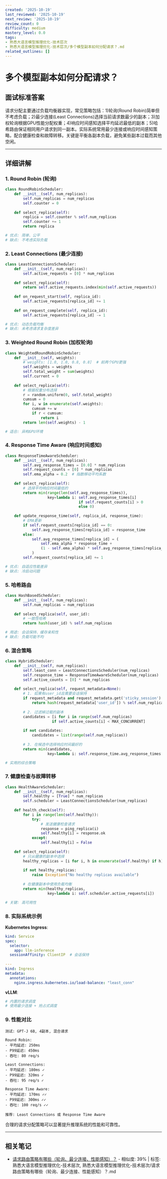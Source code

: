 ```yaml
---
created: '2025-10-19'
last_reviewed: '2025-10-19'
next_review: '2025-10-19'
review_count: 0
difficulty: medium
mastery_level: 0.0
tags:
- 熟悉大语言模型推理优化-技术层次
- 熟悉大语言模型推理优化-技术层次/多个模型副本如何分配请求？.md
related_outlines: []
---
```


# 多个模型副本如何分配请求？

## 面试标准答案

请求分配主要通过负载均衡器实现，常见策略包括：1)轮询(Round Robin)简单但不考虑负载；2)最少连接(Least Connections)选择当前请求数最少的副本；3)加权轮询根据GPU性能分配权重；4)响应时间感知选择平均延迟最低的副本；5)哈希路由保证相同用户请求到同一副本。实际系统常用最少连接或响应时间感知策略，配合健康检查和故障转移。关键是平衡各副本负载，避免某些副本过载而其他空闲。

---

## 详细讲解

### 1. Round Robin (轮询)

```python
class RoundRobinScheduler:
    def __init__(self, num_replicas):
        self.num_replicas = num_replicas
        self.counter = 0
    
    def select_replica(self):
        replica = self.counter % self.num_replicas
        self.counter += 1
        return replica

# 优点: 简单、公平
# 缺点: 不考虑实际负载
```

### 2. Least Connections (最少连接)

```python
class LeastConnectionsScheduler:
    def __init__(self, num_replicas):
        self.active_requests = [0] * num_replicas
    
    def select_replica(self):
        return self.active_requests.index(min(self.active_requests))
    
    def on_request_start(self, replica_id):
        self.active_requests[replica_id] += 1
    
    def on_request_complete(self, replica_id):
        self.active_requests[replica_id] -= 1

# 优点: 动态负载均衡
# 缺点: 未考虑请求复杂度差异
```

### 3. Weighted Round Robin (加权轮询)

```python
class WeightedRoundRobinScheduler:
    def __init__(self, weights):
        # weights: [1.0, 1.0, 0.8, 0.8]  # 前两个GPU更强
        self.weights = weights
        self.total_weight = sum(weights)
        self.current = 0
    
    def select_replica(self):
        # 根据权重分布选择
        r = random.uniform(0, self.total_weight)
        cumsum = 0
        for i, w in enumerate(self.weights):
            cumsum += w
            if r < cumsum:
                return i
        return len(self.weights) - 1

# 适合: 异构GPU环境
```

### 4. Response Time Aware (响应时间感知)

```python
class ResponseTimeAwareScheduler:
    def __init__(self, num_replicas):
        self.avg_response_times = [0.0] * num_replicas
        self.request_counts = [0] * num_replicas
        self.ema_alpha = 0.2  # 指数移动平均系数
    
    def select_replica(self):
        # 选择平均响应时间最低的
        return min(range(len(self.avg_response_times)),
                   key=lambda i: self.avg_response_times[i] 
                                 if self.request_counts[i] > 0 
                                 else 0)
    
    def update_response_time(self, replica_id, response_time):
        # EMA更新
        if self.request_counts[replica_id] == 0:
            self.avg_response_times[replica_id] = response_time
        else:
            self.avg_response_times[replica_id] = (
                self.ema_alpha * response_time +
                (1 - self.ema_alpha) * self.avg_response_times[replica_id]
            )
        self.request_counts[replica_id] += 1

# 优点: 自适应性能差异
# 缺点: 冷启动问题
```

### 5. 哈希路由

```python
class HashBasedScheduler:
    def __init__(self, num_replicas):
        self.num_replicas = num_replicas
    
    def select_replica(self, user_id):
        # 一致性哈希
        return hash(user_id) % self.num_replicas

# 用途: 会话保持、缓存亲和性
# 缺点: 负载可能不均
```

### 6. 混合策略

```python
class HybridScheduler:
    def __init__(self, num_replicas):
        self.least_conn = LeastConnectionsScheduler(num_replicas)
        self.response_time = ResponseTimeAwareScheduler(num_replicas)
        self.active_counts = [0] * num_replicas
    
    def select_replica(self, request_metadata=None):
        # 1. 如果有user_id且需要会话保持
        if request_metadata and request_metadata.get('sticky_session'):
            return hash(request_metadata['user_id']) % self.num_replicas
        
        # 2. 过滤掉过载的副本
        candidates = [i for i in range(self.num_replicas)
                     if self.active_counts[i] < MAX_CONCURRENT]
        
        if not candidates:
            candidates = list(range(self.num_replicas))
        
        # 3. 在候选中选择响应时间最好的
        return min(candidates, 
                   key=lambda i: self.response_time.avg_response_times[i])

# 实用的综合策略
```

### 7. 健康检查与故障转移

```python
class HealthAwareScheduler:
    def __init__(self, num_replicas):
        self.healthy = [True] * num_replicas
        self.scheduler = LeastConnectionsScheduler(num_replicas)
    
    def health_check(self):
        for i in range(len(self.healthy)):
            try:
                # 发送健康检查请求
                response = ping_replica(i)
                self.healthy[i] = response.ok
            except:
                self.healthy[i] = False
    
    def select_replica(self):
        # 只从健康的副本中选择
        healthy_replicas = [i for i, h in enumerate(self.healthy) if h]
        
        if not healthy_replicas:
            raise Exception("No healthy replicas available")
        
        # 在健康副本中使用负载均衡
        return min(healthy_replicas, 
                   key=lambda i: self.scheduler.active_requests[i])

# 关键: 高可用性
```

### 8. 实际系统示例

**Kubernetes Ingress**:
```yaml
kind: Service
spec:
  selector:
    app: llm-inference
  sessionAffinity: ClientIP  # 会话保持
  
---
kind: Ingress
metadata:
  annotations:
    nginx.ingress.kubernetes.io/load-balance: "least_conn"
```

**vLLM**:
```python
# 内置的请求调度
# 使用最少连接 + 抢占式调度
```

### 9. 性能对比

```
测试: GPT-J 6B, 4副本, 混合请求

Round Robin:
- 平均延迟: 250ms
- P99延迟: 450ms
- 吞吐: 80 req/s

Least Connections:
- 平均延迟: 180ms ✓
- P99延迟: 320ms ✓
- 吞吐: 95 req/s ✓

Response Time Aware:
- 平均延迟: 170ms ✓✓
- P99延迟: 300ms ✓✓
- 吞吐: 100 req/s ✓✓

推荐: Least Connections 或 Response Time Aware
```

合理的请求分配策略可以显著提升推理系统的性能和可靠性。


---

## 相关笔记
<!-- 自动生成 -->

- [请求路由策略有哪些（轮询、最少连接、性能感知）？](notes/熟悉大语言模型推理优化-技术层次/请求路由策略有哪些（轮询、最少连接、性能感知）？.md) - 相似度: 39% | 标签: 熟悉大语言模型推理优化-技术层次, 熟悉大语言模型推理优化-技术层次/请求路由策略有哪些（轮询、最少连接、性能感知）？.md

